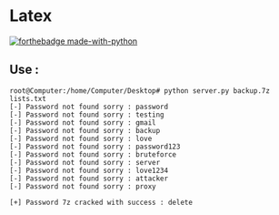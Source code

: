 # Latex

[![forthebadge made-with-python](http://ForTheBadge.com/images/badges/made-with-python.svg)](https://www.python.org/)

Use :
----
    root@Computer:/home/Computer/Desktop# python server.py backup.7z lists.txt
    [-] Password not found sorry : password
    [-] Password not found sorry : testing
    [-] Password not found sorry : gmail
    [-] Password not found sorry : backup
    [-] Password not found sorry : love
    [-] Password not found sorry : password123
    [-] Password not found sorry : bruteforce
    [-] Password not found sorry : server
    [-] Password not found sorry : love1234
    [-] Password not found sorry : attacker
    [-] Password not found sorry : proxy

    [+] Password 7z cracked with success : delete
